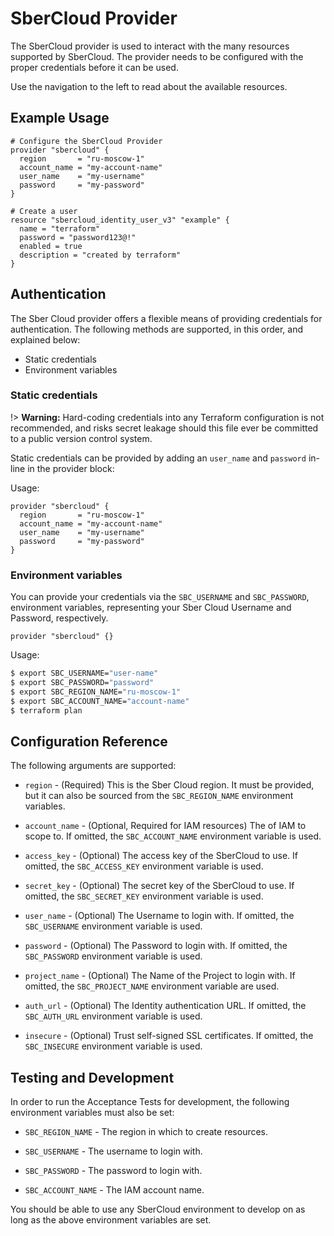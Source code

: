 # SberCloud Provider

The SberCloud provider is used to interact with the
many resources supported by SberCloud. The provider needs to be configured
with the proper credentials before it can be used.

Use the navigation to the left to read about the available resources.

## Example Usage

```hcl
# Configure the SberCloud Provider
provider "sbercloud" {
  region       = "ru-moscow-1"
  account_name = "my-account-name"
  user_name    = "my-username"
  password     = "my-password"
}

# Create a user
resource "sbercloud_identity_user_v3" "example" {
  name = "terraform"
  password = "password123@!"
  enabled = true
  description = "created by terraform"
}
```

## Authentication

The Sber Cloud provider offers a flexible means of providing credentials for
authentication. The following methods are supported, in this order, and
explained below:

- Static credentials
- Environment variables

### Static credentials ###

!> **Warning:** Hard-coding credentials into any Terraform configuration is not
recommended, and risks secret leakage should this file ever be committed to a
public version control system.

Static credentials can be provided by adding an `user_name` and `password`
in-line in the provider block:

Usage:

```hcl
provider "sbercloud" {
  region       = "ru-moscow-1"
  account_name = "my-account-name"
  user_name    = "my-username"
  password     = "my-password"
}
```

### Environment variables

You can provide your credentials via the `SBC_USERNAME` and
`SBC_PASSWORD`, environment variables, representing your Sber
Cloud Username and Password, respectively.

```hcl
provider "sbercloud" {}
```

Usage:

```sh
$ export SBC_USERNAME="user-name"
$ export SBC_PASSWORD="password"
$ export SBC_REGION_NAME="ru-moscow-1"
$ export SBC_ACCOUNT_NAME="account-name"
$ terraform plan
```


## Configuration Reference

The following arguments are supported:

* `region` - (Required) This is the Sber Cloud region. It must be provided,
  but it can also be sourced from the `SBC_REGION_NAME` environment variables.

* `account_name` - (Optional, Required for IAM resources) The
  of IAM to scope to. If omitted, the `SBC_ACCOUNT_NAME` environment variable is used.

* `access_key` - (Optional) The access key of the SberCloud to use.
  If omitted, the `SBC_ACCESS_KEY` environment variable is used.

* `secret_key` - (Optional) The secret key of the SberCloud to use.
  If omitted, the `SBC_SECRET_KEY` environment variable is used.

* `user_name` - (Optional) The Username to login with. If omitted, the
  `SBC_USERNAME` environment variable is used.

* `password` - (Optional) The Password to login with. If omitted, the
  `SBC_PASSWORD` environment variable is used.

* `project_name` - (Optional) The Name of the Project to login with.
  If omitted, the `SBC_PROJECT_NAME` environment variable are used.

* `auth_url` - (Optional) The Identity authentication URL. If omitted, the
  `SBC_AUTH_URL` environment variable is used.

* `insecure` - (Optional) Trust self-signed SSL certificates. If omitted, the
  `SBC_INSECURE` environment variable is used.


## Testing and Development

In order to run the Acceptance Tests for development, the following environment
variables must also be set:

* `SBC_REGION_NAME` - The region in which to create resources.

* `SBC_USERNAME` - The username to login with.

* `SBC_PASSWORD` - The password to login with.

* `SBC_ACCOUNT_NAME` - The IAM account name.

You should be able to use any SberCloud environment to develop on as long as the
above environment variables are set.
